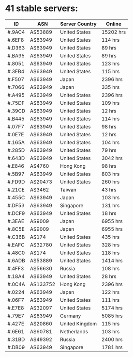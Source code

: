 # 41 stable servers:

| ID | ASN | Server Country | Online |
| ------ | ------ | ------ | ------ |
| #.9AC4 | AS53889 | United States | 15202 hrs |
| #.6EF8 | AS63949 | United States | 114 hrs |
| #.D363 | AS63949 | United States | 89 hrs |
| #.BA95 | AS63949 | United States | 89 hrs |
| #.8051 | AS63949 | United States | 123 hrs |
| #.3EB4 | AS63949 | United States | 115 hrs |
| #.F507 | AS63949 | Japan | 2396 hrs |
| #.7066 | AS63949 | Japan | 335 hrs |
| #.A495 | AS63949 | United States | 2396 hrs |
| #.75DF | AS63949 | United States | 109 hrs |
| #.39CD | AS63949 | United States | 12 hrs |
| #.B445 | AS63949 | United States | 114 hrs |
| #.07F7 | AS63949 | United States | 98 hrs |
| #.0E7E | AS63949 | United States | 12 hrs |
| #.165A | AS63949 | United States | 104 hrs |
| #.285D | AS63949 | United States | 79 hrs |
| #.643D | AS63949 | United States | 3042 hrs |
| #.E846 | AS4760 | Hong Kong | 98 hrs |
| #.5B97 | AS63949 | United States | 803 hrs |
| #.FD9D | AS20473 | United States | 260 hrs |
| #.21CE | AS3462 | Taiwan | 43 hrs |
| #.455C | AS63949 | Japan | 103 hrs |
| #.DF53 | AS63949 | Singapore | 131 hrs |
| #.DCF9 | AS63949 | United States | 18 hrs |
| #.3EAE | AS9009 | Japan | 6955 hrs |
| #.8C5E | AS9009 | Japan | 6955 hrs |
| #.C36B | AS174 | United States | 435 hrs |
| #.EAFC | AS32780 | United States | 328 hrs |
| #.48C0 | AS174 | United States | 118 hrs |
| #.6ADB | AS53889 | United States | 1414 hrs |
| #.4FF3 | AS56630 | Russia | 108 hrs |
| #.18A4 | AS63949 | United States | 28 hrs |
| #.0C4A | AS133752 | Hong Kong | 2396 hrs |
| #.0224 | AS63949 | Japan | 122 hrs |
| #.06F7 | AS63949 | United States | 111 hrs |
| #.E7E8 | AS32097 | United States | 5174 hrs |
| #.79E7 | AS63949 | Germany | 5085 hrs |
| #.427E | AS20860 | United Kingdom | 115 hrs |
| #.6E61 | AS60781 | Netherlands | 103 hrs |
| #.31BD | AS49392 | Russia | 2400 hrs |
| #.DB09 | AS63949 | Singapore | 1781 hrs |

